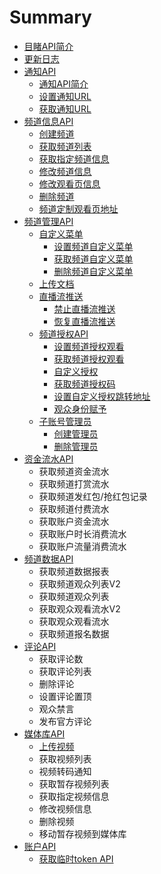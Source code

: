 # Summary

* [目睹API简介](README.md)
* [更新日志](chapter1.md)
* [通知API](shou-ye.md)
  * [通知API简介](shou-ye/tong-zhi-api-jian-jie.md)
  * [设置通知URL](shou-ye/she-zhi-tong-zhi-url.md)
  * [获取通知URL](shou-ye/huo-qu-tong-zhi-url.md)
* [频道信息API](pin-dao-xin-xi-api.md)
  * [创建频道](pin-dao-xin-xi-api/chuang-jian-pin-dao.md)
  * [获取频道列表](pin-dao-xin-xi-api/huo-qu-pin-dao-lie-biao.md)
  * [获取指定频道信息](pin-dao-xin-xi-api/huo-qu-zhi-ding-pin-dao-xin-xi.md)
  * [修改频道信息](pin-dao-xin-xi-api/xiu-gai-pin-dao-xin-xi.md)
  * [修改观看页信息](pin-dao-xin-xi-api/xiu-gai-guan-kan-ye-xin-xi.md)
  * [删除频道](pin-dao-xin-xi-api/shan-chu-pin-dao.md)
  * [频道定制观看页地址](pin-dao-xin-xi-api/pin-dao-ding-zhi-guan-kan-ye-di-zhi.md)
* [频道管理API](pin-dao-guan-li-api.md)
  * [自定义菜单](zi-ding-yi-cai-dan.md)
    * [设置频道自定义菜单](she-zhi-pin-dao-zi-ding-yi-cai-dan.md)
    * [获取频道自定义菜单](huo-qu-pin-dao-zi-ding-yi-cai-dan.md)
    * [删除频道自定义菜单](shan-chu-pin-dao-zi-ding-yi-cai-dan.md)
  * [上传文档](zhi-bo-wen-dang.md)
  * [直播流推送](zhi-bo-liu-tui-song.md)
    * [禁止直播流推送](zhi-bo-liu-tui-song/jin-zhi-zhi-bo-liu-tui-song.md)
    * [恢复直播流推送](zhi-bo-liu-tui-song/hui-fu-zhi-bo-liu-tui-song.md)
  * [频道授权API](pin-dao-shou-quan-api.md)
    * [设置频道授权观看](she-zhi-pin-dao-shou-quan-guan-kan.md)
    * [获取频道授权观看](huo-qu-pin-dao-shou-quan-guan-kan.md)
    * [自定义授权](zi-ding-yi-shou-quan.md)
    * [获取频道授权码](huo-qu-pin-dao-shou-quan-ma.md)
    * [设置自定义授权跳转地址](she-zhi-zi-ding-yi-shou-quan-tiao-zhuan-di-zhi.md)
    * [观众身份赋予](guan-zhong-shen-fen-fu-yu.md)
  * [子账号管理员](zi-zhang-hao-guan-li-yuan.md)
    * [创建管理员](zi-zhang-hao-guan-li-yuan/chuang-jian-guan-li-yuan.md)
    * [删除管理员](zi-zhang-hao-guan-li-yuan/shan-chu-guan-li-yuan.md)
* [资金流水API](pin-dao-zi-jin-shu-ju-api.md)
  * 获取频道资金流水
  * 获取频道打赏流水
  * 获取频道发红包/抢红包记录
  * 获取频道付费流水
  * 获取账户资金流水
  * 获取账户时长消费流水
  * 获取账户流量消费流水
* [频道数据API](pin-dao-shu-ju-api.md)
  * 获取频道数据报表
  * 获取频道观众列表V2
  * 获取频道观众列表
  * 获取观众观看流水V2
  * 获取观众观看流水
  * 获取频道报名数据
* [评论API](ping-lun-api.md)
  * 获取评论数
  * 获取评论列表
  * 删除评论
  * 设置评论置顶
  * 观众禁言
  * 发布官方评论
* [媒体库API](mei-tiku-api.md)
  * [上传视频](mei-tiku-api/xin-zeng-shi-pin.md)
  * 获取视频列表
  * 视频转码通知
  * 获取暂存视频列表
  * 获取指定视频信息
  * 修改视频信息
  * 删除视频
  * 移动暂存视频到媒体库
* [账户API](zhang-hu-api.md)
  * [获取临时token API](zhang-hu-api/huo-qu-lin-shi-token-api.md)



